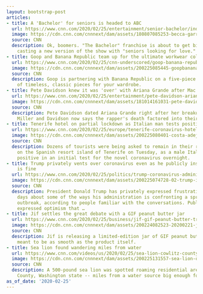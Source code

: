 ```yaml
---
layout: bootstrap-post
articles:
- title: A 'Bachelor' for seniors is headed to ABC
  url: https://www.cnn.com/2020/02/25/entertainment/senior-bachelor/index.html
  image: https://cdn.cnn.com/cnnnext/dam/assets/180807085253-becca-garrett-bachelorette-final-rose-super-tease.jpg
  source: CNN
  description: Ok, boomers. "The Bachelor" franchise is about to get bigger. ABC is
    casting a new version of the show with "seniors looking for love."
- title: Goop and Banana Republic team up for the ultimate workwear collection
  url: https://www.cnn.com/2020/02/25/cnn-underscored/goop-banana-republic/index.html
  image: https://cdn.cnn.com/cnnnext/dam/assets/200225085445-goopbananarepubliclead-super-tease.jpg
  source: CNN
  description: Goop is partnering with Banana Republic on a five-piece capsule collection
    of timeless, classic pieces for your wardrobe.
- title: Pete Davidson knew it was 'over' with Ariana Grande after Mac Miller died
  url: https://www.cnn.com/2020/02/25/entertainment/pete-davidson-ariana-grande-trnd/index.html
  image: https://cdn.cnn.com/cnnnext/dam/assets/181014161031-pete-davidson-and-ariana-grande-super-tease.jpg
  source: CNN
  description: Pete Davidson dated Ariana Grande right after her breakup with Mac
    Miller and Davidson now says the rapper's death factored into their split.
- title: Tenerife hotel on partial lockdown as Italian man tests positive for coronavirus
  url: https://www.cnn.com/2020/02/25/europe/tenerife-coronavirus-hotel-intl/index.html
  image: https://cdn.cnn.com/cnnnext/dam/assets/200225080401-costa-adeje-palace-hotel-coronavirus-0225-super-tease.jpg
  source: CNN
  description: Dozens of tourists were being asked to remain in their rooms at a hotel
    on the Spanish resort island of Tenerife on Tuesday, as a male Italian guest tested
    positive in an initial test for the novel coronavirus overnight.
- title: Trump privately vents over coronavirus even as he publicly insists everything
    is fine
  url: https://www.cnn.com/2020/02/25/politics/trump-coronavirus-administration-response/index.html
  image: https://cdn.cnn.com/cnnnext/dam/assets/200225074728-02-trump-india-presser-0225-super-tease.jpg
  source: CNN
  description: President Donald Trump has privately expressed frustration in recent
    days about some of the ways his administration is confronting a spreading coronavirus
    outbreak, according to people familiar with the conversations. Publicly, he has
    expressed optimism that …
- title: Jif settles the great debate with a GIF peanut butter jar
  url: https://www.cnn.com/2020/02/25/business/jif-gif-peanut-butter-trnd/index.html
  image: https://cdn.cnn.com/cnnnext/dam/assets/200224082523-20200221-jif-gif-super-tease.jpg
  source: CNN
  description: Jif is releasing a limited-edition jar of GIF peanut butter in a collaboration
    meant to be as smooth as the product itself.
- title: Sea lion found wandering miles from water
  url: https://www.cnn.com/videos/us/2020/02/25/sea-lion-cowlitz-county-washington-lon-orig-bks.cnn
  image: https://cdn.cnn.com/cnnnext/dam/assets/200225131557-sea-lion-orig-super-tease.jpg
  source: CNN
  description: A 500-pound sea lion was spotted roaming residential areas in Cowlitz
    County, Washington state -- miles from a water source big enough for it.
as_of_date: '2020-02-25'
---
```


